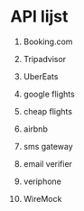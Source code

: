# API lijst
 
1. Booking.com

2. Tripadvisor

3. UberEats

4. google flights

5. cheap flights

6. airbnb

7. sms gateway

8. email verifier

9. veriphone
10. WireMock
 